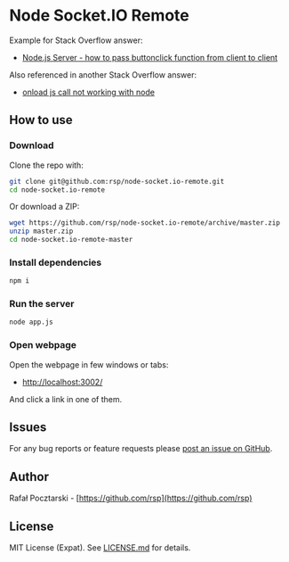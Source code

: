 Node Socket.IO Remote
=====================
Example for Stack Overflow answer:
* [Node.js Server - how to pass buttonclick function from client to client](https://stackoverflow.com/questions/38568023/node-js-server-how-to-pass-buttonclick-function-from-client-to-client/38568418#38568418)

Also referenced in another Stack Overflow answer:
* [onload js call not working with node](https://stackoverflow.com/questions/38587286/onload-js-call-not-working-with-node/38587729#38587729)

How to use
-----------
### Download
Clone the repo with:
```sh
git clone git@github.com:rsp/node-socket.io-remote.git
cd node-socket.io-remote
```
Or download a ZIP:
```sh
wget https://github.com/rsp/node-socket.io-remote/archive/master.zip
unzip master.zip
cd node-socket.io-remote-master
```
### Install dependencies
```sh
npm i
```
### Run the server
```sh
node app.js
```
### Open webpage
Open the webpage in few windows or tabs:

* [http://localhost:3002/](http://localhost:3002/)

And click a link in one of them.

Issues
------
For any bug reports or feature requests please
[post an issue on GitHub](https://github.com/rsp/node-socket.io-remote/issues).

Author
------
Rafał Pocztarski - [https://github.com/rsp](https://github.com/rsp)

License
-------
MIT License (Expat). See [LICENSE.md](LICENSE.md) for details.

